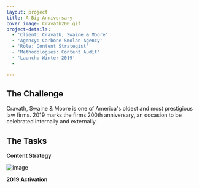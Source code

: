 ```yaml
---
layout: project
title: A Big Anniversary
cover_image: Cravath200.gif
project-details:
  - 'Client: Cravath, Swaine & Moore'
  - 'Agency: Carbone Smolan Agency'
  - 'Role: Content Strategist'
  - 'Methodologies: Content Audit'
  - 'Launch: Winter 2019'
  -

---
```

## The Challenge
Cravath, Swaine & Moore is one of America's oldest and most prestigious law firms. 2019 marks the firms 200th anniversary, an occasion to be celebrated internally and externally.

## The Tasks
**Content Strategy**  


![image](/assets/images/CravathErapage.gif)

**2019 Activation**
